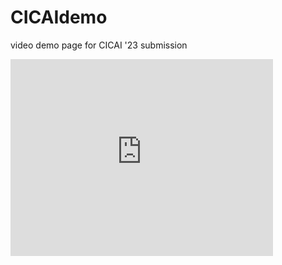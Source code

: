 # CICAIdemo
video demo page for CICAI '23 submission



<iframe width="420" height="315" src="https://user-images.githubusercontent.com/134912940/250257106-74f85740-86aa-42fa-bead-28938d88fa2e.MP4" frameborder="0" allowfullscreen></iframe>
